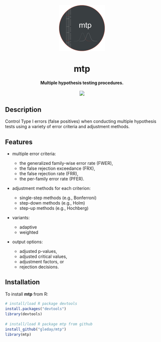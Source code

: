 <!-- header = image + name -->
<h1 align="center">
  <img src="man/figures/logo.png" alt="" width="150">
  <br><br>
  mtp
  <br>
</h1>

<!-- headline -->
<h4 align="center">Multiple hypothesis testing procedures.</h4>

<!-- badges: start -->
<p align="center">
  <img src="https://img.shields.io/badge/version-0.0.2-blue">
</p>
<!-- badges: end -->

## Description

Control Type I errors (false positives) when
conducting multiple hypothesis tests using
a variety of error criteria and adjustment methods.

## Features

- multiple error criteria:
  - the generalized family-wise error rate (FWER),
  - the false rejection exceedance (FRX),
  - the false rejection rate (FRR),
  - the per-family error rate (PFER).

- adjustment methods for each criterion:
  - single-step methods (e.g., Bonferroni)
  - step-down methods (e.g., Holm)
  - step-up methods (e.g., Hochberg)

- variants:
  - adaptive
  - weighted
  
- output options:
  - adjusted p-values,
  - adjusted critical values,
  - adjustment factors, or
  - rejection decisions.

## Installation

To install **mtp** from R:

```R
# install/load R package devtools
install.packages("devtools")
library(devtools)

# install/load R package mtp from github
install_github("gleday/mtp")
library(mtp)
```

